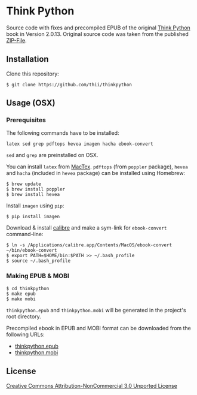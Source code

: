 # Think Python

Source code with fixes and precompiled EPUB of the original [Think Python](http://thinkpython.com) book in Version 2.0.13. Original source code was taken from the published [ZIP-File](http://www.greenteapress.com/thinkpython/thinkpython.tex.zip).

## Installation
Clone this repository:
```shell
$ git clone https://github.com/thii/thinkpython
```

## Usage (OSX)

### Prerequisites

The following commands have to be installed:

    latex sed grep pdftops hevea imagen hacha ebook-convert

`sed` and `grep` are preinstalled on OSX.

You can install `latex` from [MacTex](http://www.tug.org/mactex/). `pdftops` (from `poppler` package), `hevea` and `hacha` (included in `hevea` package) can be installed using Homebrew:
```shell
$ brew update
$ brew install poppler
$ brew install hevea
```

Install `imagen` using `pip`:
```shell
$ pip install imagen
```

Download & install [calibre](http://calibre-ebook.com/download) and make a sym-link for `ebook-convert` command-line:
```shell
$ ln -s /Applications/calibre.app/Contents/MacOS/ebook-convert ~/bin/ebook-convert
$ export PATH=$HOME/bin:$PATH >> ~/.bash_profile
$ source ~/.bash_profile
```

### Making EPUB & MOBI
```shell
$ cd thinkpython
$ make epub
$ make mobi
```

`thinkpython.epub` and `thinkpython.mobi` will be generated in the project's root directory.

Precompiled ebook in EPUB and MOBI format can be downloaded from the following URLs:
- [thinkpython.epub](https://github.com/thii/thinkpython/releases/download/v2.0.13/thinkpython.epub)
- [thinkpython.mobi](https://github.com/thii/thinkpython/releases/download/v2.0.13/thinkpython.mobi)

## License

[Creative Commons Attribution-NonCommercial 3.0 Unported License](http://creativecommons.org/licenses/by-nc/3.0/)
